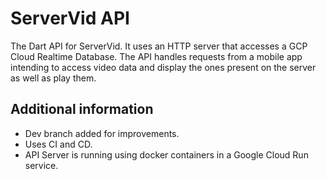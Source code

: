 # ServerVid API
  
The Dart API for ServerVid. It uses an HTTP server that accesses a GCP Cloud Realtime Database. The API handles requests from a mobile app intending to access video data and display the ones present on the server as well as play them.   

##  Additional information
<ul>
<li>Dev branch added for improvements.</li>
<li>Uses CI and CD.</li>
<li>API Server is running using docker containers in a Google Cloud Run service.</li>
</ul>

